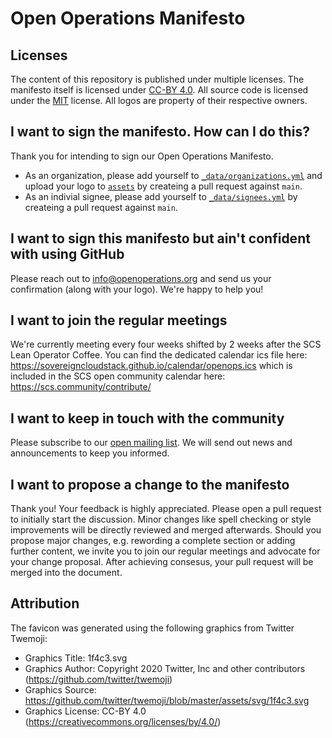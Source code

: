 # Open Operations Manifesto

## Licenses

The content of this repository is published under multiple licenses.
The manifesto itself is licensed under [CC-BY 4.0](LICENSE-CONTENT).
All source code is licensed under the [MIT](LICENSE-CODE) license.
All logos are property of their respective owners.

## I want to sign the manifesto. How can I do this?

Thank you for intending to sign our Open Operations Manifesto.

- As an organization, please add yourself to [`_data/organizations.yml`](https://github.com/SovereignCloudStack/open-operations-manifesto/blob/main/_data/organizations.yml) and upload your logo to [`assets`](https://github.com/SovereignCloudStack/open-operations-manifesto/tree/main/assets) by createing a pull request against `main`.
- As an indivial signee, please add yourself to [`_data/signees.yml`](https://github.com/SovereignCloudStack/open-operations-manifesto/blob/main/_data/signees.yml) by createing a pull request against `main`.

## I want to sign this manifesto but ain't confident with using GitHub

Please reach out to <info@openoperations.org> and send us your confirmation (along with your logo). We're happy to help you!

## I want to join the regular meetings

We're currently meeting every four weeks shifted by 2 weeks after the SCS Lean Operator Coffee. You can find the dedicated calendar ics file here: <https://sovereigncloudstack.github.io/calendar/openops.ics> which is included in the SCS open community calendar here: https://scs.community/contribute/

## I want to keep in touch with the community

Please subscribe to our [open mailing list](https://scs.sovereignit.de/mailman3/postorius/lists/list.openoperations.org/). We will send out news and announcements to keep you informed.

## I want to propose a change to the manifesto

Thank you! Your feedback is highly appreciated. Please open a pull request to initially start the discussion. Minor changes like spell checking or style improvements will be directly reviewed and merged afterwards. Should you propose major changes, e.g. rewording a complete section or adding further content, we invite you to join our regular meetings and advocate for your change proposal. After achieving consesus, your pull request will be merged into the document.

## Attribution

The favicon was generated using the following graphics from Twitter Twemoji:

- Graphics Title: 1f4c3.svg
- Graphics Author: Copyright 2020 Twitter, Inc and other contributors (https://github.com/twitter/twemoji)
- Graphics Source: https://github.com/twitter/twemoji/blob/master/assets/svg/1f4c3.svg
- Graphics License: CC-BY 4.0 (https://creativecommons.org/licenses/by/4.0/)
